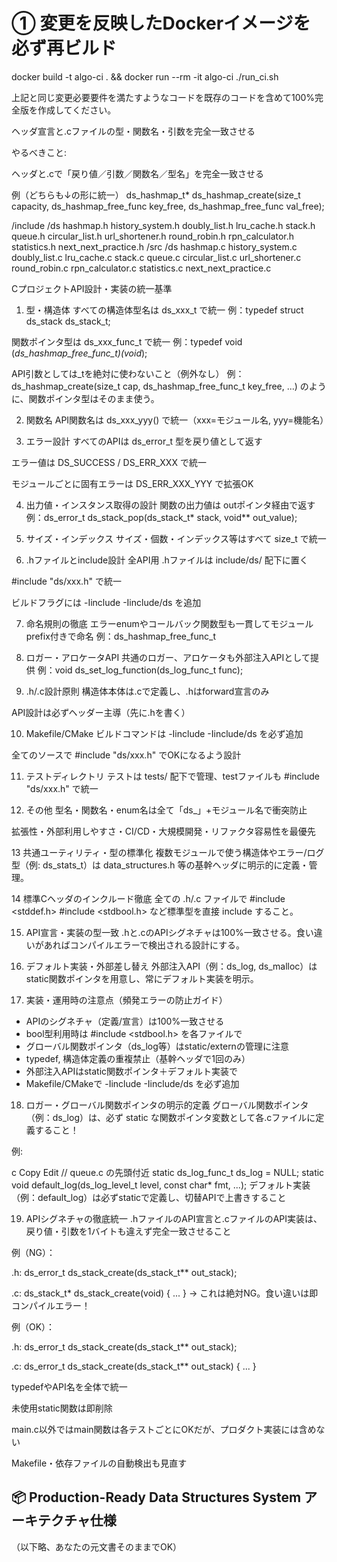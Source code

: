 # ① 変更を反映したDockerイメージを必ず再ビルド

docker build -t algo-ci . && docker run --rm -it algo-ci ./run_ci.sh

上記と同じ変更必要要件を満たすようなコードを既存のコードを含めて100%完全版を作成してください。

ヘッダ宣言と.cファイルの型・関数名・引数を完全一致させる

やるべきこと:

ヘッダと.cで「戻り値／引数／関数名／型名」を完全一致させる

例（どちらも↓の形に統一）
ds_hashmap_t* ds_hashmap_create(size_t capacity, ds_hashmap_free_func key_free, ds_hashmap_free_func val_free);

/include
    /ds
        hashmap.h
        history_system.h
        doubly_list.h
        lru_cache.h
        stack.h
        queue.h
        circular_list.h
        url_shortener.h
        round_robin.h
        rpn_calculator.h
        statistics.h
        next_next_practice.h
/src
    /ds
        hashmap.c
        history_system.c
        doubly_list.c
        lru_cache.c
        stack.c
        queue.c
        circular_list.c
        url_shortener.c
        round_robin.c
        rpn_calculator.c
        statistics.c
        next_next_practice.c



CプロジェクトAPI設計・実装の統一基準
1. 型・構造体
すべての構造体型名は ds_xxx_t で統一
例：typedef struct ds_stack ds_stack_t;

関数ポインタ型は ds_xxx_func_t で統一
例：typedef void (*ds_hashmap_free_func_t)(void*);

API引数としては_tを絶対に使わないこと（例外なし）
例：ds_hashmap_create(size_t cap, ds_hashmap_free_func_t key_free, ...) のように、関数ポインタ型はそのまま使う。

2. 関数名
API関数名は ds_xxx_yyy() で統一（xxx=モジュール名, yyy=機能名）

3. エラー設計
すべてのAPIは ds_error_t 型を戻り値として返す

エラー値は DS_SUCCESS / DS_ERR_XXX で統一

モジュールごとに固有エラーは DS_ERR_XXX_YYY で拡張OK

4. 出力値・インスタンス取得の設計
関数の出力値は outポインタ経由で返す
例：ds_error_t ds_stack_pop(ds_stack_t* stack, void** out_value);

5. サイズ・インデックス
サイズ・個数・インデックス等はすべて size_t で統一

6. .hファイルとinclude設計
全API用 .hファイルは include/ds/ 配下に置く

#include "ds/xxx.h" で統一

ビルドフラグには -Iinclude -Iinclude/ds を追加

7. 命名規則の徹底
エラーenumやコールバック関数型も一貫してモジュールprefix付きで命名
例：ds_hashmap_free_func_t

8. ロガー・アロケータAPI
共通のロガー、アロケータも外部注入APIとして提供
例：void ds_set_log_function(ds_log_func_t func);

9. .h/.c設計原則
構造体本体は.cで定義し、.hはforward宣言のみ

API設計は必ずヘッダー主導（先に.hを書く）

10. Makefile/CMake
ビルドコマンドは -Iinclude -Iinclude/ds を必ず追加

全てのソースで #include "ds/xxx.h" でOKになるよう設計

11. テストディレクトリ
テストは tests/ 配下で管理、testファイルも #include "ds/xxx.h" で統一

12. その他
型名・関数名・enum名は全て「ds_」+モジュール名で衝突防止

拡張性・外部利用しやすさ・CI/CD・大規模開発・リファクタ容易性を最優先


13 共通ユーティリティ・型の標準化
複数モジュールで使う構造体やエラー/ログ型（例: ds_stats_t）は data_structures.h 等の基幹ヘッダに明示的に定義・管理。

14 標準Cヘッダのインクルード徹底
全ての .h/.c ファイルで #include <stddef.h> #include <stdbool.h> など標準型を直接 include すること。

15. API宣言・実装の型一致
.hと.cのAPIシグネチャは100%一致させる。食い違いがあればコンパイルエラーで検出される設計にする。

16. デフォルト実装・外部差し替え
外部注入API（例：ds_log, ds_malloc）はstatic関数ポインタを用意し、常にデフォルト実装を明示。

17. 実装・運用時の注意点（頻発エラーの防止ガイド）
- APIのシグネチャ（定義/宣言）は100%一致させる
- bool型利用時は #include <stdbool.h> を各ファイルで
- グローバル関数ポインタ（ds_log等）はstatic/externの管理に注意
- typedef, 構造体定義の重複禁止（基幹ヘッダで1回のみ）
- 外部注入APIはstatic関数ポインタ＋デフォルト実装で
- Makefile/CMakeで -Iinclude -Iinclude/ds を必ず追加

18. ロガー・グローバル関数ポインタの明示的定義
グローバル関数ポインタ（例：ds_log）は、必ず static な関数ポインタ変数として各.cファイルに定義すること！

例:

c
Copy
Edit
// queue.c の先頭付近
static ds_log_func_t ds_log = NULL;
static void default_log(ds_log_level_t level, const char* fmt, ...);
デフォルト実装（例：default_log）は必ずstaticで定義し、切替APIで上書きすること

19. APIシグネチャの徹底統一
.hファイルのAPI宣言と.cファイルのAPI実装は、戻り値・引数を1バイトも違えず完全一致させること

例（NG）：

.h: ds_error_t ds_stack_create(ds_stack_t** out_stack);

.c: ds_stack_t* ds_stack_create(void) { ... }
→ これは絶対NG。食い違いは即コンパイルエラー！

例（OK）：

.h: ds_error_t ds_stack_create(ds_stack_t** out_stack);

.c: ds_error_t ds_stack_create(ds_stack_t** out_stack) { ... }





typedefやAPI名を全体で統一

未使用static関数は即削除

main.c以外ではmain関数は各テストごとにOKだが、プロダクト実装には含めない

Makefile・依存ファイルの自動検出も見直す

## 📦 Production-Ready Data Structures System アーキテクチャ仕様
（以下略、あなたの元文書そのままでOK）